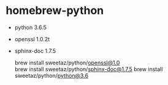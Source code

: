 # homebrew-python
* python 3.6.5
* openssl 1.0.2t
* sphinx-doc 1.7.5

    brew install sweetaz/python/openssl@1.0        
    brew install sweetaz/python/sphinx-doc@1.7.5
    brew install sweetaz/python/python@3.6
